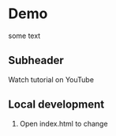 # Demo

some text

## Subheader

Watch tutorial on YouTube

## Local development

1. Open index.html to change